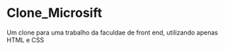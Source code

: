# Clone_Microsift
 Um clone para uma trabalho da faculdae de front end, utilizando apenas HTML e CSS
